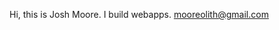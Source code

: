 Hi, this is Josh Moore. I build webapps. <a href="mailto:mooreolith@gmail.com">mooreolith@gmail.com</a>
